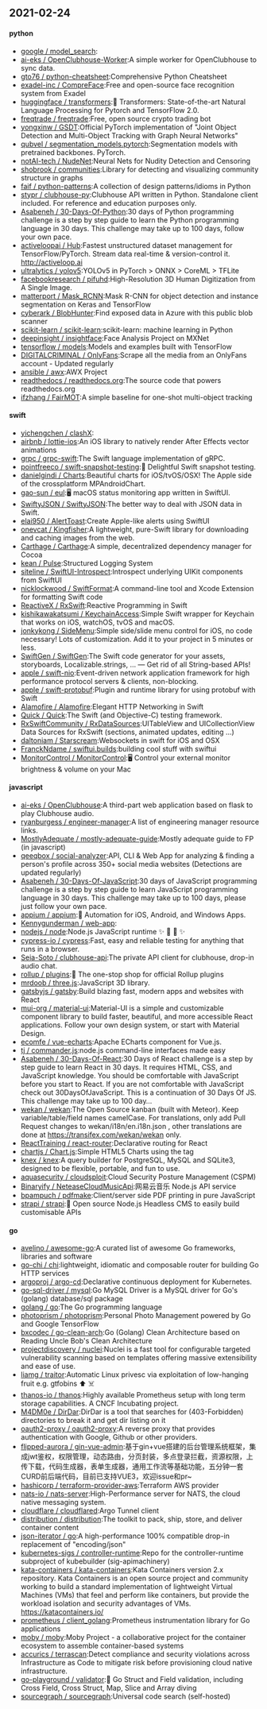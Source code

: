 ## 2021-02-24

#### python
* [google / model_search](https://github.com/google/model_search):
* [ai-eks / OpenClubhouse-Worker](https://github.com/ai-eks/OpenClubhouse-Worker):A simple worker for OpenClubhouse to sync data.
* [gto76 / python-cheatsheet](https://github.com/gto76/python-cheatsheet):Comprehensive Python Cheatsheet
* [exadel-inc / CompreFace](https://github.com/exadel-inc/CompreFace):Free and open-source face recognition system from Exadel
* [huggingface / transformers](https://github.com/huggingface/transformers):🤗
Transformers: State-of-the-art Natural Language Processing for Pytorch and TensorFlow 2.0.
* [freqtrade / freqtrade](https://github.com/freqtrade/freqtrade):Free, open source crypto trading bot
* [yongxinw / GSDT](https://github.com/yongxinw/GSDT):Official PyTorch implementation of "Joint Object Detection and Multi-Object Tracking with Graph Neural Networks"
* [qubvel / segmentation_models.pytorch](https://github.com/qubvel/segmentation_models.pytorch):Segmentation models with pretrained backbones. PyTorch.
* [notAI-tech / NudeNet](https://github.com/notAI-tech/NudeNet):Neural Nets for Nudity Detection and Censoring
* [shobrook / communities](https://github.com/shobrook/communities):Library for detecting and visualizing community structure in graphs
* [faif / python-patterns](https://github.com/faif/python-patterns):A collection of design patterns/idioms in Python
* [stypr / clubhouse-py](https://github.com/stypr/clubhouse-py):Clubhouse API written in Python. Standalone client included. For reference and education purposes only.
* [Asabeneh / 30-Days-Of-Python](https://github.com/Asabeneh/30-Days-Of-Python):30 days of Python programming challenge is a step by step guide to learn the Python programming language in 30 days. This challenge may take up to 100 days, follow your own pace.
* [activeloopai / Hub](https://github.com/activeloopai/Hub):Fastest unstructured dataset management for TensorFlow/PyTorch. Stream data real-time & version-control it. http://activeloop.ai
* [ultralytics / yolov5](https://github.com/ultralytics/yolov5):YOLOv5 in PyTorch > ONNX > CoreML > TFLite
* [facebookresearch / pifuhd](https://github.com/facebookresearch/pifuhd):High-Resolution 3D Human Digitization from A Single Image.
* [matterport / Mask_RCNN](https://github.com/matterport/Mask_RCNN):Mask R-CNN for object detection and instance segmentation on Keras and TensorFlow
* [cyberark / BlobHunter](https://github.com/cyberark/BlobHunter):Find exposed data in Azure with this public blob scanner
* [scikit-learn / scikit-learn](https://github.com/scikit-learn/scikit-learn):scikit-learn: machine learning in Python
* [deepinsight / insightface](https://github.com/deepinsight/insightface):Face Analysis Project on MXNet
* [tensorflow / models](https://github.com/tensorflow/models):Models and examples built with TensorFlow
* [DIGITALCRIMINAL / OnlyFans](https://github.com/DIGITALCRIMINAL/OnlyFans):Scrape all the media from an OnlyFans account - Updated regularly
* [ansible / awx](https://github.com/ansible/awx):AWX Project
* [readthedocs / readthedocs.org](https://github.com/readthedocs/readthedocs.org):The source code that powers readthedocs.org
* [ifzhang / FairMOT](https://github.com/ifzhang/FairMOT):A simple baseline for one-shot multi-object tracking

#### swift
* [yichengchen / clashX](https://github.com/yichengchen/clashX):
* [airbnb / lottie-ios](https://github.com/airbnb/lottie-ios):An iOS library to natively render After Effects vector animations
* [grpc / grpc-swift](https://github.com/grpc/grpc-swift):The Swift language implementation of gRPC.
* [pointfreeco / swift-snapshot-testing](https://github.com/pointfreeco/swift-snapshot-testing):📸
Delightful Swift snapshot testing.
* [danielgindi / Charts](https://github.com/danielgindi/Charts):Beautiful charts for iOS/tvOS/OSX! The Apple side of the crossplatform MPAndroidChart.
* [gao-sun / eul](https://github.com/gao-sun/eul):🖥️
macOS status monitoring app written in SwiftUI.
* [SwiftyJSON / SwiftyJSON](https://github.com/SwiftyJSON/SwiftyJSON):The better way to deal with JSON data in Swift.
* [elai950 / AlertToast](https://github.com/elai950/AlertToast):Create Apple-like alerts using SwiftUI
* [onevcat / Kingfisher](https://github.com/onevcat/Kingfisher):A lightweight, pure-Swift library for downloading and caching images from the web.
* [Carthage / Carthage](https://github.com/Carthage/Carthage):A simple, decentralized dependency manager for Cocoa
* [kean / Pulse](https://github.com/kean/Pulse):Structured Logging System
* [siteline / SwiftUI-Introspect](https://github.com/siteline/SwiftUI-Introspect):Introspect underlying UIKit components from SwiftUI
* [nicklockwood / SwiftFormat](https://github.com/nicklockwood/SwiftFormat):A command-line tool and Xcode Extension for formatting Swift code
* [ReactiveX / RxSwift](https://github.com/ReactiveX/RxSwift):Reactive Programming in Swift
* [kishikawakatsumi / KeychainAccess](https://github.com/kishikawakatsumi/KeychainAccess):Simple Swift wrapper for Keychain that works on iOS, watchOS, tvOS and macOS.
* [jonkykong / SideMenu](https://github.com/jonkykong/SideMenu):Simple side/slide menu control for iOS, no code necessary! Lots of customization. Add it to your project in 5 minutes or less.
* [SwiftGen / SwiftGen](https://github.com/SwiftGen/SwiftGen):The Swift code generator for your assets, storyboards, Localizable.strings, … — Get rid of all String-based APIs!
* [apple / swift-nio](https://github.com/apple/swift-nio):Event-driven network application framework for high performance protocol servers & clients, non-blocking.
* [apple / swift-protobuf](https://github.com/apple/swift-protobuf):Plugin and runtime library for using protobuf with Swift
* [Alamofire / Alamofire](https://github.com/Alamofire/Alamofire):Elegant HTTP Networking in Swift
* [Quick / Quick](https://github.com/Quick/Quick):The Swift (and Objective-C) testing framework.
* [RxSwiftCommunity / RxDataSources](https://github.com/RxSwiftCommunity/RxDataSources):UITableView and UICollectionView Data Sources for RxSwift (sections, animated updates, editing ...)
* [daltoniam / Starscream](https://github.com/daltoniam/Starscream):Websockets in swift for iOS and OSX
* [FranckNdame / swiftui.builds](https://github.com/FranckNdame/swiftui.builds):building cool stuff with swiftui
* [MonitorControl / MonitorControl](https://github.com/MonitorControl/MonitorControl):🖥
Control your external monitor brightness & volume on your Mac

#### javascript
* [ai-eks / OpenClubhouse](https://github.com/ai-eks/OpenClubhouse):A third-part web application based on flask to play Clubhouse audio.
* [ryanburgess / engineer-manager](https://github.com/ryanburgess/engineer-manager):A list of engineering manager resource links.
* [MostlyAdequate / mostly-adequate-guide](https://github.com/MostlyAdequate/mostly-adequate-guide):Mostly adequate guide to FP (in javascript)
* [qeeqbox / social-analyzer](https://github.com/qeeqbox/social-analyzer):API, CLI & Web App for analyzing & finding a person's profile across 350+ social media websites (Detections are updated regularly)
* [Asabeneh / 30-Days-Of-JavaScript](https://github.com/Asabeneh/30-Days-Of-JavaScript):30 days of JavaScript programming challenge is a step by step guide to learn JavaScript programming language in 30 days. This challenge may take up to 100 days, please just follow your own pace.
* [appium / appium](https://github.com/appium/appium):📱
Automation for iOS, Android, and Windows Apps.
* [Kennygunderman / web-app](https://github.com/Kennygunderman/web-app):
* [nodejs / node](https://github.com/nodejs/node):Node.js JavaScript runtime
✨
🐢
🚀
✨
* [cypress-io / cypress](https://github.com/cypress-io/cypress):Fast, easy and reliable testing for anything that runs in a browser.
* [Seia-Soto / clubhouse-api](https://github.com/Seia-Soto/clubhouse-api):The private API client for clubhouse, drop-in audio chat.
* [rollup / plugins](https://github.com/rollup/plugins):🍣
The one-stop shop for official Rollup plugins
* [mrdoob / three.js](https://github.com/mrdoob/three.js):JavaScript 3D library.
* [gatsbyjs / gatsby](https://github.com/gatsbyjs/gatsby):Build blazing fast, modern apps and websites with React
* [mui-org / material-ui](https://github.com/mui-org/material-ui):Material-UI is a simple and customizable component library to build faster, beautiful, and more accessible React applications. Follow your own design system, or start with Material Design.
* [ecomfe / vue-echarts](https://github.com/ecomfe/vue-echarts):Apache ECharts component for Vue.js.
* [tj / commander.js](https://github.com/tj/commander.js):node.js command-line interfaces made easy
* [Asabeneh / 30-Days-Of-React](https://github.com/Asabeneh/30-Days-Of-React):30 Days of React challenge is a step by step guide to learn React in 30 days. It requires HTML, CSS, and JavaScript knowledge. You should be comfortable with JavaScript before you start to React. If you are not comfortable with JavaScript check out 30DaysOfJavaScript. This is a continuation of 30 Days Of JS. This challenge may take up to 100 day…
* [wekan / wekan](https://github.com/wekan/wekan):The Open Source kanban (built with Meteor). Keep variable/table/field names camelCase. For translations, only add Pull Request changes to wekan/i18n/en.i18n.json , other translations are done at https://transifex.com/wekan/wekan only.
* [ReactTraining / react-router](https://github.com/ReactTraining/react-router):Declarative routing for React
* [chartjs / Chart.js](https://github.com/chartjs/Chart.js):Simple HTML5 Charts using the <canvas> tag
* [knex / knex](https://github.com/knex/knex):A query builder for PostgreSQL, MySQL and SQLite3, designed to be flexible, portable, and fun to use.
* [aquasecurity / cloudsploit](https://github.com/aquasecurity/cloudsploit):Cloud Security Posture Management (CSPM)
* [Binaryify / NeteaseCloudMusicApi](https://github.com/Binaryify/NeteaseCloudMusicApi):网易云音乐 Node.js API service
* [bpampuch / pdfmake](https://github.com/bpampuch/pdfmake):Client/server side PDF printing in pure JavaScript
* [strapi / strapi](https://github.com/strapi/strapi):🚀
Open source Node.js Headless CMS to easily build customisable APIs

#### go
* [avelino / awesome-go](https://github.com/avelino/awesome-go):A curated list of awesome Go frameworks, libraries and software
* [go-chi / chi](https://github.com/go-chi/chi):lightweight, idiomatic and composable router for building Go HTTP services
* [argoproj / argo-cd](https://github.com/argoproj/argo-cd):Declarative continuous deployment for Kubernetes.
* [go-sql-driver / mysql](https://github.com/go-sql-driver/mysql):Go MySQL Driver is a MySQL driver for Go's (golang) database/sql package
* [golang / go](https://github.com/golang/go):The Go programming language
* [photoprism / photoprism](https://github.com/photoprism/photoprism):Personal Photo Management powered by Go and Google TensorFlow
* [bxcodec / go-clean-arch](https://github.com/bxcodec/go-clean-arch):Go (Golang) Clean Architecture based on Reading Uncle Bob's Clean Architecture
* [projectdiscovery / nuclei](https://github.com/projectdiscovery/nuclei):Nuclei is a fast tool for configurable targeted vulnerability scanning based on templates offering massive extensibility and ease of use.
* [liamg / traitor](https://github.com/liamg/traitor):Automatic Linux privesc via exploitation of low-hanging fruit e.g. gtfobins
⬆️
☠️
* [thanos-io / thanos](https://github.com/thanos-io/thanos):Highly available Prometheus setup with long term storage capabilities. A CNCF Incubating project.
* [M4DM0e / DirDar](https://github.com/M4DM0e/DirDar):DirDar is a tool that searches for (403-Forbidden) directories to break it and get dir listing on it
* [oauth2-proxy / oauth2-proxy](https://github.com/oauth2-proxy/oauth2-proxy):A reverse proxy that provides authentication with Google, Github or other providers.
* [flipped-aurora / gin-vue-admin](https://github.com/flipped-aurora/gin-vue-admin):基于gin+vue搭建的后台管理系统框架，集成jwt鉴权，权限管理，动态路由，分页封装，多点登录拦截，资源权限，上传下载，代码生成器，表单生成器，通用工作流等基础功能，五分钟一套CURD前后端代码，目前已支持VUE3，欢迎issue和pr~
* [hashicorp / terraform-provider-aws](https://github.com/hashicorp/terraform-provider-aws):Terraform AWS provider
* [nats-io / nats-server](https://github.com/nats-io/nats-server):High-Performance server for NATS, the cloud native messaging system.
* [cloudflare / cloudflared](https://github.com/cloudflare/cloudflared):Argo Tunnel client
* [distribution / distribution](https://github.com/distribution/distribution):The toolkit to pack, ship, store, and deliver container content
* [json-iterator / go](https://github.com/json-iterator/go):A high-performance 100% compatible drop-in replacement of "encoding/json"
* [kubernetes-sigs / controller-runtime](https://github.com/kubernetes-sigs/controller-runtime):Repo for the controller-runtime subproject of kubebuilder (sig-apimachinery)
* [kata-containers / kata-containers](https://github.com/kata-containers/kata-containers):Kata Containers version 2.x repository. Kata Containers is an open source project and community working to build a standard implementation of lightweight Virtual Machines (VMs) that feel and perform like containers, but provide the workload isolation and security advantages of VMs. https://katacontainers.io/
* [prometheus / client_golang](https://github.com/prometheus/client_golang):Prometheus instrumentation library for Go applications
* [moby / moby](https://github.com/moby/moby):Moby Project - a collaborative project for the container ecosystem to assemble container-based systems
* [accurics / terrascan](https://github.com/accurics/terrascan):Detect compliance and security violations across Infrastructure as Code to mitigate risk before provisioning cloud native infrastructure.
* [go-playground / validator](https://github.com/go-playground/validator):💯
Go Struct and Field validation, including Cross Field, Cross Struct, Map, Slice and Array diving
* [sourcegraph / sourcegraph](https://github.com/sourcegraph/sourcegraph):Universal code search (self-hosted)
